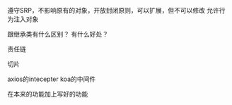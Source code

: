 遵守SRP，不影响原有的对象，开放封闭原则，可以扩展，但不可以修改
允许行为注入对象

跟继承类有什么区别？
有什么好处？

责任链

切片

axios的intecepter
koa的中间件

在本来的功能加上写好的功能